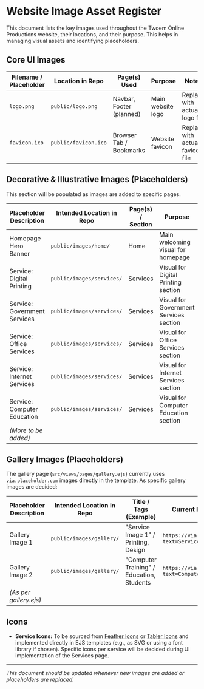 # Website Image Asset Register

This document lists the key images used throughout the Twoem Online Productions website, their locations, and their purpose. This helps in managing visual assets and identifying placeholders.

## Core UI Images

| Filename / Placeholder        | Location in Repo        | Page(s) Used             | Purpose                                   | Notes                                     |
| ----------------------------- | ----------------------- | ------------------------ | ----------------------------------------- | ----------------------------------------- |
| `logo.png`                    | `public/logo.png`       | Navbar, Footer (planned) | Main website logo                         | Replace with actual logo file             |
| `favicon.ico`                 | `public/favicon.ico`    | Browser Tab / Bookmarks  | Website favicon                           | Replace with actual favicon file          |

## Decorative & Illustrative Images (Placeholders)

This section will be populated as images are added to specific pages.

| Placeholder Description       | Intended Location in Repo | Page(s) / Section        | Purpose                                   | Current Placeholder Source / Notes        |
| ----------------------------- | ------------------------- | ------------------------ | ----------------------------------------- | ----------------------------------------- |
| Homepage Hero Banner          | `public/images/home/`     | Home                     | Main welcoming visual for homepage        | e.g., `via.placeholder.com/1200x400`      |
| Service: Digital Printing     | `public/images/services/` | Services                 | Visual for Digital Printing section       | e.g., `via.placeholder.com/400x300`       |
| Service: Government Services  | `public/images/services/` | Services                 | Visual for Government Services section    | e.g., `via.placeholder.com/400x300`       |
| Service: Office Services      | `public/images/services/` | Services                 | Visual for Office Services section        | e.g., `via.placeholder.com/400x300`       |
| Service: Internet Services    | `public/images/services/` | Services                 | Visual for Internet Services section      | e.g., `via.placeholder.com/400x300`       |
| Service: Computer Education   | `public/images/services/` | Services                 | Visual for Computer Education section     | e.g., `via.placeholder.com/400x300`       |
| *(More to be added)*          |                           |                          |                                           |                                           |


## Gallery Images (Placeholders)

The gallery page (`src/views/pages/gallery.ejs`) currently uses `via.placeholder.com` images directly in the template. As specific gallery images are decided:

| Placeholder Description       | Intended Location in Repo   | Title / Tags (Example)                    | Current Placeholder Source / Notes        |
| ----------------------------- | --------------------------- | ----------------------------------------- | ----------------------------------------- |
| Gallery Image 1               | `public/images/gallery/`    | "Service Image 1" / Printing, Design      | `https://via.placeholder.com/400x300.png?text=Service+Image+1` |
| Gallery Image 2               | `public/images/gallery/`    | "Computer Training" / Education, Students | `https://via.placeholder.com/400x300.png?text=Computer+Training` |
| *(As per gallery.ejs)*        |                             |                                           |                                           |

## Icons

*   **Service Icons:** To be sourced from [Feather Icons](https://feathericons.com/) or [Tabler Icons](https://tabler-icons.io/) and implemented directly in EJS templates (e.g., as SVG or using a font library if chosen). Specific icons per service will be decided during UI implementation of the Services page.

---

*This document should be updated whenever new images are added or placeholders are replaced.*
